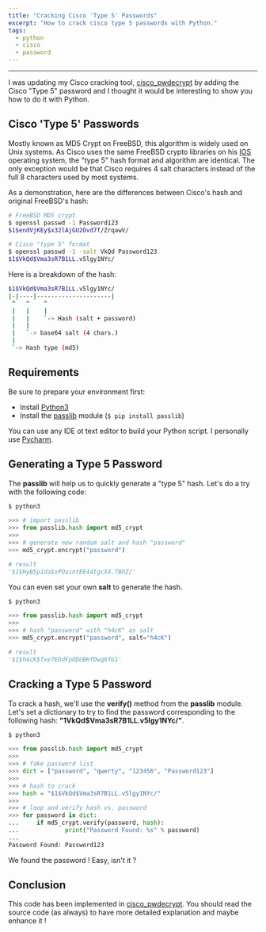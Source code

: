 ```yaml
---
title: "Cracking Cisco 'Type 5' Passwords"
excerpt: "How to crack cisco type 5 passwords with Python."
tags:
  - python
  - cisco
  - password
---
```


---
I was updating my Cisco cracking tool, [cisco_pwdecrypt](https://github.com/axcheron/cisco_pwdecrypt) by adding the Cisco "Type 5" password and I thought it would be interesting to show you how to do it with Python.

## Cisco 'Type 5' Passwords

Mostly known as MD5 Crypt on FreeBSD, this algorithm is widely used on Unix systems. As Cisco uses the same FreeBSD crypto libraries on his [IOS](https://en.wikipedia.org/wiki/Cisco_IOS) operating system, the "type 5" hash format and algorithm are identical. The only exception would be that Cisco requires 4 salt characters instead of the full 8 characters used by most systems.

As a demonstration, here are the differences between Cisco's hash and original FreeBSD's hash:

```bash
# FreeBSD MD5 crypt
$ openssl passwd -1 Password123
$1$endVjKEy$x32lAjGU2Ovd7f/ZrqawV/

# Cisco "type 5" format
$ openssl passwd -1 -salt VkQd Password123
$1$VkQd$Vma3sR7B1LL.v5lgy1NYc/
```

Here is a breakdown of the hash:

```bash
$1$VkQd$Vma3sR7B1LL.v5lgy1NYc/
|-|----|---------------------|
 ^   ^    ^
 |   |    |
 |   |    `-> Hash (salt + password)
 |   |
 |   `-> base64 salt (4 chars.)
 |
 `-> Hash type (md5)
```

## Requirements

Be sure to prepare your environment first:

* Install [Python3](https://www.python.org/downloads/)
* Install the [passlib](https://bitbucket.org/ecollins/passlib/wiki/Home) module (`$ pip install passlib`)

You can use any IDE ot text editor to build your Python script. I personally use [Pycharm](https://www.jetbrains.com/pycharm/).

## Generating a Type 5 Password

The **passlib** will help us to quickly generate a "type 5" hash. Let's do a try with the following code: 

```python
$ python3

>>> # import passlib
>>> from passlib.hash import md5_crypt
>>>
>>> # generate new random salt and hash "password" 
>>> md5_crypt.encrypt("password")

# result
'$1$HyB5p1da$xPOaintEE44tgcX4.TBhZ/'
```

You can even set your own **salt** to generate the hash.

```python
$ python3

>>> from passlib.hash import md5_crypt
>>>
>>> # hash "password" with "h4cK" as salt
>>> md5_crypt.encrypt("password", salt="h4cK")

# result
'$1$h4cK$Txe7EDdFpODUBHfDwq6fG1'
```

## Cracking a Type 5 Password

To crack a hash, we'll use the **verify()** method from the **passlib** module. Let's set a dictionary to try to find the password corresponding to the following hash: **"$1$VkQd$Vma3sR7B1LL.v5lgy1NYc/"**.

```python
$ python3

>>> from passlib.hash import md5_crypt
>>> 
>>> # fake password list
>>> dict = ["password", "qwerty", "123456", "Password123"]
>>> 
>>> # hash to crack
>>> hash = "$1$VkQd$Vma3sR7B1LL.v5lgy1NYc/"
>>> 
>>> # loop and verify hash vs. password
>>> for password in dict:
...     if md5_crypt.verify(password, hash):
...             print("Password Found: %s" % password)
... 
Password Found: Password123
```

We found the password ! Easy, isn't it ?

## Conclusion

This code has been implemented in [cisco_pwdecrypt](https://github.com/axcheron/cisco_pwdecrypt). You should read the source code (as always) to have more detailed explanation and maybe enhance it !
